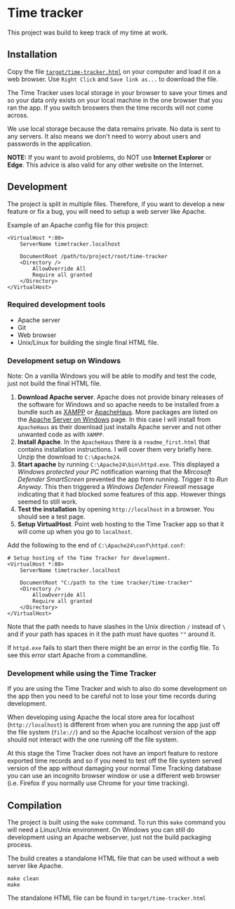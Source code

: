 # Time tracker

This project was build to keep track of my time at work. 

## Installation

Copy the file [`target/time-tracker.html`](https://github.com/gaellafond/time-tracker/raw/master/target/time-tracker.html)
on your computer and load it on a web browser. Use `Right Click` and `Save link as...` to download the file.

The Time Tracker uses local storage in your browser to save your times and so your data
only exists on your local machine in the one browser that you ran the app. If you switch 
broswers then the time records will not come across. 

We use local storage because the data remains private. No data is sent to any servers.
It also means we don't need to worry about users and passwords in the application.

**NOTE:** If you want to avoid problems, do NOT use **Internet Explorer** or **Edge**.
This advice is also valid for any other website on the Internet.

## Development

The project is split in multiple files.
Therefore, if you want to develop a new feature or fix a bug,
you will need to setup a web server like Apache.

Example of an Apache config file for this project:

```
<VirtualHost *:80>
    ServerName timetracker.localhost

    DocumentRoot /path/to/project/root/time-tracker
    <Directory />
        AllowOverride All
        Require all granted
    </Directory>
</VirtualHost>
```
### Required development tools
* Apache server
* Git
* Web browser
* Unix/Linux for building the single final HTML file.

### Development setup on Windows
Note: On a vanilla Windows you will be able to modify and test the code, just not build the final HTML file.

1. **Download Apache server**. Apache does not provide binary releases of the software for Windows and so
apache needs to be installed from a bundle such as [XAMPP](https://www.apachefriends.org/index.html)
or [ApacheHaus](https://www.apachehaus.com/cgi-bin/download.plx). More packages are listed
on the [Apache Server on Windows](https://httpd.apache.org/docs/current/platform/windows.html#down) page.
In this case I will install from `ApacheHaus` as their download just installs Apache server and not
other unwanted code as with `XAMPP`.
2. **Install Apache**. In the `ApacheHaus` there is a `readme_first.html` that contains installation instructions. I will 
cover them very briefly here. Unzip the download to `C:\Apache24`. 
3. **Start apache** by running `C:\Apache24\bin\httpd.exe`. This displayed a 
_Windows protected your PC_ notification warning that the _Mircosoft Defender SmartScreen_ prevented
the app from running. Trigger it to _Run Anyway_. This then triggered a _Windows Defender Firewall_ 
message indicating that it had blocked some features of this app. However things seemed to still work.
4. **Test the installation** by opening `http://localhost` in a browser. You should see a test page.
5. **Setup VirtualHost**. Point web hosting to the Time Tracker app so that it will come up when you
go to `localhost`.

Add the following to the end of `C:\Apache24\conf\httpd.conf`:
```
# Setup hosting of the Time Tracker for development.
<VirtualHost *:80>
    ServerName timetracker.localhost

    DocumentRoot "C:/path to the time tracker/time-tracker"
    <Directory />
        AllowOverride All
        Require all granted
    </Directory>
</VirtualHost>
```

Note that the path needs to have slashes in the Unix direction `/` instead of `\` and if your
path has spaces in it the path must have quotes `""` around it.

If `httpd.exe` fails to start then there might be an error in the config file. To see this 
error start Apache from a commandline.


### Development while using the Time Tracker

If you are using the Time Tracker and wish to also do some development on the app then
you need to be careful not to lose your time records during development.

When developing using Apache the local store area for localhost (`http://localhost`) is different 
from when you are running the app just off the file system (`file://`) and so the Apache 
localhost version of the app should not interact with the one running off the file system.

At this stage the Time Tracker does not have an import feature to restore exported
time records and so if you need to test off the file system served version of the app
without damaging your normal Time Tracking database you can use an incognito browser 
window or use a different web browser (i.e. Firefox if you normally use Chrome for your 
time tracking).


## Compilation

The project is built using the `make` command. To run this `make` command you will need a Linux/Unix
environment. On Windows you can still do development using an Apache webserver, just not the 
build packaging process.

The build creates a standalone HTML file that can be used without a web server like Apache.

```
make clean
make
```

The standalone HTML file can be found in `target/time-tracker.html`
